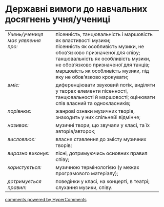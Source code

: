 <div id="hypercomments_widget" class="js-hypercomments-widget invisible"></div>

# Державні вимоги до навчальних досягнень учня/учениці

<table>
<tbody>
  <tr>
    <td style="vertical-align:top !important;">
<i>Учень/учениця має уявлення про: </i><br></td>
<td>пісенність, танцювальність і маршовість як властивості музики;<br>
пісенність як особливість музики, не обов’язково призначеної для співу;<br>
танцювальність як особливість музики, не обов’язково призначеної для танців;<br>
маршовість як особливість музики, під яку не обов’язково крокувати;</td>
</tr>
<tr>
    <td style="vertical-align:top !important;">
<i>вміє:</i><br></td>
<td>диференціювати звуковий потік, виділяти  у творах елементи пісенності, танцювальності й маршовості; 
оцінювати спів власний  та однокласників;</td>
</tr>
<tr>
    <td style="vertical-align:top !important;">
<i>порівнює:</i><br></td>
<td>жанрові ознаки  музичних творів, знаходить у них спільнейі відмінне;</td>
</tr>
<tr>    
    <td style="vertical-align:top !important;">
<i>називає:</i><br></td>
<td>музичні твори, що звучали у класі, та їх авторів/авторок;</td>
</tr>
<tr>
    <td style="vertical-align:top !important;">
<i>висловлює:</i><br></td>
<td>власне ставлення до змісту музичних творів;</td>
</tr>
<tr>
    <td style="vertical-align:top !important;">
<i>виразно виконує:</i></td>
<td style="vertical-align:top !important;">пісні, дотримуючись основних правил співу;</td>
</tr>
<tr>
<td style="vertical-align:top !important;">
<i>користується:</i><br></td>
<td>музичною термінологією (у межах програмового матеріалу);</td>
</tr>
<tr>
<td style="vertical-align:top !important;">
<i>дотримується  правил:</i><br></td>
<td>поведінки у класі, на концерті, в театрі;<br>
слухання музики, співу.</td>
</tr>
</tbody>
</table>

<div class="js-hypercomments-container">
    <a href="http://hypercomments.com" class="hc-link" title="comments widget">comments powered by HyperComments</a>
</div>